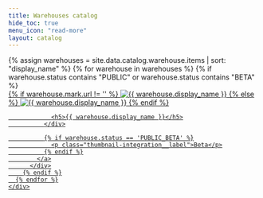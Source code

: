 ```yaml
---
title: Warehouses catalog
hide_toc: true
menu_icon: "read-more"
layout: catalog
---
```


<div class="destinations-catalog">
  <div class="destinations-catalog__section">
    <div class="flex flex--wrap waffle waffle--large">
      {% assign warehouses = site.data.catalog.warehouse.items | sort: "display_name" %}
      {% for warehouse in warehouses %}
        {% if warehouse.status contains "PUBLIC" or warehouse.status contains "BETA" %}
          <div class="flex__column flex__column--6 flex__column--4@medium">
            <a class="thumbnail-integration" href="{{ site.baseurl }}/{{ warehouse.url }}/">
              <div class="thumbnail-integration__content flex flex--stack flex--center flex--middle">
                <div class="thumbnail-integration__logo">
                  {% if warehouse.mark.url != '' %}
                    <img class="image" alt="{{ warehouse.display_name }}" src="{{ warehouse.mark.url }}" />
                  {% else %}
                    <img class="image" alt="{{ warehouse.display_name }}" src="{{ warehouse.logo.url }}" />
                  {% endif %}
                </div>

                <h5>{{ warehouse.display_name }}</h5>
              </div>

              {% if warehouse.status == 'PUBLIC_BETA' %}
                <p class="thumbnail-integration__label">Beta</p>
              {% endif %}
            </a>
          </div>
        {% endif %}
      {% endfor %}
    </div>
  </div>
</div>
